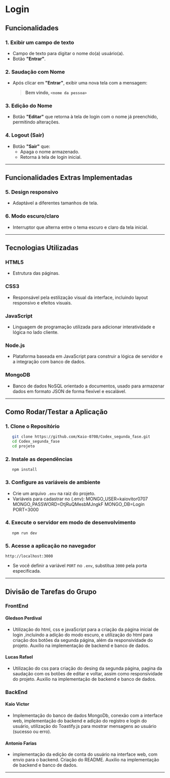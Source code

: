 # Login

## Funcionalidades

### 1. Exibir um campo de texto

- Campo de texto para digitar o nome do(a) usuário(a).
- Botão **"Entrar"**.

### 2. Saudação com Nome

- Após clicar em **"Entrar"**, exibir uma nova tela com a mensagem:
  > **Bem vindo, `<nome da pessoa>`**

### 3. Edição do Nome

- Botão **"Editar"** que retorna à tela de login com o nome já preenchido, permitindo alterações.

### 4. Logout (Sair)

- Botão **"Sair"** que:
  - Apaga o nome armazenado.
  - Retorna à tela de login inicial.

---

## Funcionalidades Extras Implementadas

### 5. Design responsivo

- Adaptável a diferentes tamanhos de tela.

### 6. Modo escuro/claro

- Interruptor que alterna entre o tema escuro e claro da tela inicial. 

---

## Tecnologias Utilizadas

### HTML5

- Estrutura das páginas.

### CSS3

- Responsável pela estilização visual da interface, incluindo layout responsivo e efeitos visuais.

### JavaScript

- Linguagem de programação utilizada para adicionar interatividade e lógica no lado cliente.

### Node.js

- Plataforma baseada em JavaScript para construir a lógica de servidor e a integração com banco de dados.

### MongoDB

- Banco de dados NoSQL orientado a documentos, usado para armazenar dados em formato JSON de forma flexível e escalável.

---

## Como Rodar/Testar a Aplicação

### 1. Clone o Repositório

```bash
   git clone https://github.com/Kaio-0708/Codex_segunda_fase.git
   cd Codex_segunda_fase
   cd projeto
```
### 2. Instale as dependências

```
   npm install
```

### 3. Configure as variáveis de ambiente

- Crie um arquivo ```.env``` na raiz do projeto.
- Variáveis para cadastrar no (.env):
MONGO_USER=kaiovitor0707
MONGO_PASSWORD=DtjRuQMesbMJngkF
MONGO_DB=Login
PORT=3000

### 4. Execute o servidor em modo de desenvolvimento

```
   npm run dev
```

### 5. Acesse a aplicação no navegador

```
http://localhost:3000

```
- Se você definir a variável ```PORT``` no ```.env```, substitua ```3000``` pela porta especificada.

---

## Divisão de Tarefas do Grupo

### FrontEnd

#### Gledson Perdival

- Utilização do html, css e javaScript para a criação da página inicial de login ,incluindo a adição do modo escuro, e utilização do html para criação dos botões da segunda página, além da responsividade do projeto. Auxilio na implementação de backend e banco de dados. 

#### Lucas Rafael

- Utilização do css para criação do desing da segunda página, pagina da saudação com os botões de editar e voltar, assim como responsividade do projeto. Auxilio na implementação de backend e banco de dados. 

### BackEnd

#### Kaio Victor
- Implementação do banco de dados MongoDb, conexão com a interface web, implementação do backend e adição do registro e login do usuário, utilização do Toastify.js para mostrar mensagens ao usuário (sucesso ou erro).
  
#### Antonio Farias
- implementação da edição de conta do usuário na interface web, com envio para o backend. Criação do README. Auxilio na implementação de backend e banco de dados. 


---

